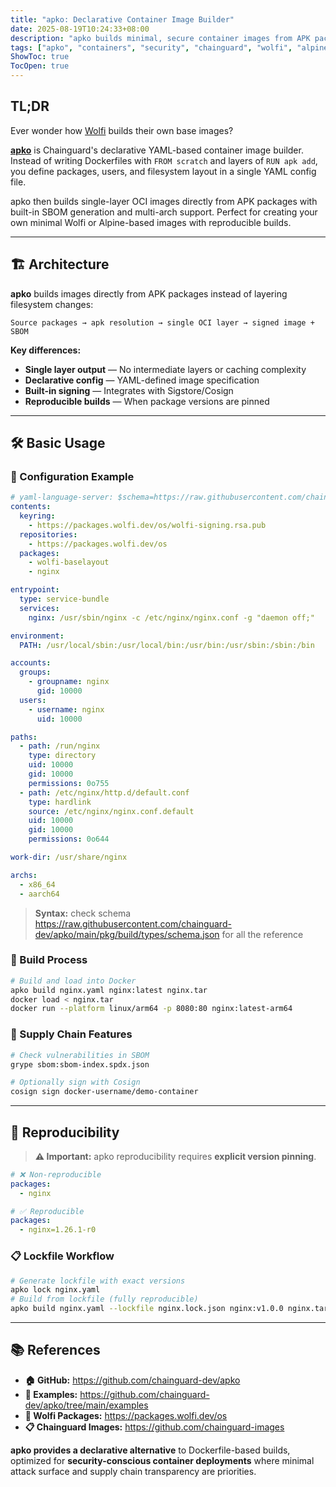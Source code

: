 ```yaml
---
title: "apko: Declarative Container Image Builder"
date: 2025-08-19T10:24:33+08:00
description: "apko builds minimal, secure container images from APK packages using declarative YAML configuration"
tags: ["apko", "containers", "security", "chainguard", "wolfi", "alpine"]
ShowToc: true
TocOpen: true
---
```


## TL;DR

Ever wonder how [Wolfi](../wolfi_made_easy) builds their own base images?

**[apko](https://github.com/chainguard-dev/apko)** is Chainguard's declarative YAML-based container image builder. Instead of writing Dockerfiles with `FROM scratch` and layers of `RUN apk add`, you define packages, users, and filesystem layout in a single YAML config file.

apko then builds single-layer OCI images directly from APK packages with built-in SBOM generation and multi-arch support. Perfect for creating your own minimal Wolfi or Alpine-based images with reproducible builds.

---

## 🏗️ Architecture

**apko** builds images directly from APK packages instead of layering filesystem changes:

```
Source packages → apk resolution → single OCI layer → signed image + SBOM
```

**Key differences:**

- **Single layer output** — No intermediate layers or caching complexity
- **Declarative config** — YAML-defined image specification
- **Built-in signing** — Integrates with Sigstore/Cosign
- **Reproducible builds** — When package versions are pinned

---

## 🛠️ Basic Usage

### 📝 Configuration Example

```yaml
# yaml-language-server: $schema=https://raw.githubusercontent.com/chainguard-dev/apko/main/pkg/build/types/schema.json
contents:
  keyring:
    - https://packages.wolfi.dev/os/wolfi-signing.rsa.pub
  repositories:
    - https://packages.wolfi.dev/os
  packages:
    - wolfi-baselayout
    - nginx

entrypoint:
  type: service-bundle
  services:
    nginx: /usr/sbin/nginx -c /etc/nginx/nginx.conf -g "daemon off;"

environment:
  PATH: /usr/local/sbin:/usr/local/bin:/usr/bin:/usr/sbin:/sbin:/bin

accounts:
  groups:
    - groupname: nginx
      gid: 10000
  users:
    - username: nginx
      uid: 10000

paths:
  - path: /run/nginx
    type: directory
    uid: 10000
    gid: 10000
    permissions: 0o755
  - path: /etc/nginx/http.d/default.conf
    type: hardlink
    source: /etc/nginx/nginx.conf.default
    uid: 10000
    gid: 10000
    permissions: 0o644

work-dir: /usr/share/nginx

archs:
  - x86_64
  - aarch64
```

> **Syntax:** check schema https://raw.githubusercontent.com/chainguard-dev/apko/main/pkg/build/types/schema.json for all the reference

### 🚀 Build Process

```bash
# Build and load into Docker
apko build nginx.yaml nginx:latest nginx.tar
docker load < nginx.tar
docker run --platform linux/arm64 -p 8080:80 nginx:latest-arm64
```

### 🔗 Supply Chain Features

```bash
# Check vulnerabilities in SBOM
grype sbom:sbom-index.spdx.json

# Optionally sign with Cosign
cosign sign docker-username/demo-container
```

---

## 🔄 Reproducibility

> **⚠️ Important:** apko reproducibility requires **explicit version pinning**.

```yaml
# ❌ Non-reproducible
packages:
  - nginx

# ✅ Reproducible
packages:
  - nginx=1.26.1-r0
```

### 📋 Lockfile Workflow

```bash
# Generate lockfile with exact versions
apko lock nginx.yaml
# Build from lockfile (fully reproducible)
apko build nginx.yaml --lockfile nginx.lock.json nginx:v1.0.0 nginx.tar
```

---

## 📚 References

- **🏠 GitHub:** https://github.com/chainguard-dev/apko
- **📖 Examples:** https://github.com/chainguard-dev/apko/tree/main/examples
- **🐺 Wolfi Packages:** https://packages.wolfi.dev/os
- **📋 Chainguard Images:** https://github.com/chainguard-images

**apko provides a declarative alternative** to Dockerfile-based builds, optimized for **security-conscious container deployments** where minimal attack surface and supply chain transparency are priorities.
